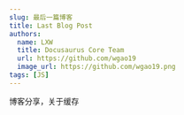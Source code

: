 ```yaml
---
slug: 最后一篇博客
title: Last Blog Post
authors:
  name: LXW
  title: Docusaurus Core Team
  url: https://github.com/wgao19
  image_url: https://github.com/wgao19.png
tags: [JS]
---
```


博客分享，关于缓存